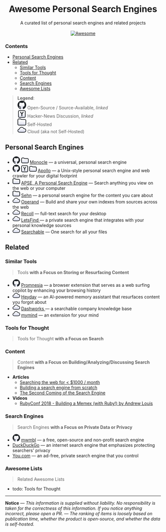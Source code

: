 <h1 align='center'>Awesome Personal Search Engines</h1>

<p align='center'>
  A curated list of personal search engines and related projects
  <br><br>
  <a href='https://awesome.re'>
    <img src='https://awesome.re/badge.svg' alt='Awesome'>
  </a>
</p>

### Contents <!-- omit in toc -->

- [Personal Search Engines](#personal-search-engines)
- [Related](#related)
  - [Similar Tools](#similar-tools)
  - [Tools for Thought](#tools-for-thought)
  - [Content](#content)
  - [Search Engines](#search-engines)
  - [Awesome Lists](#awesome-lists)

> **Legend**:<br/>![GitHub Icon](./icons/github-l.svg) Open-Source / Source-Available, _linked_<br/> ![Y Icon](./icons/hn-l.svg) Hacker-News Discussion, _linked_<br/> ![Folder Icon](./icons/folder-l.svg) Self-Hosted<br/> ![Cloud Icon](./icons/cloud-l.svg) Cloud (aka not Self-Hosted)

## Personal Search Engines

- [![Open-Source](./icons/github.svg)](https://github.com/thesephist/monocle) ![Self-Hosted](./icons/folder.svg) [Monocle](https://monocle.surge.sh) — a universal, personal search engine
- [![Open-Source](./icons/github.svg)](https://github.com/amirgamil/apollo) [![HN Discussion](./icons/hn.svg)](https://news.ycombinator.com/item?id=27961185) ![Self-Hosted](./icons/folder.svg) [Apollo](https://apollo.amirbolous.com) — a Unix-style personal search engine and web crawler for your digital footprint
- ![Self-Hosted](./icons/folder.svg) [APSE, A Personal Search Engine](https://apse.io) — Search anything you view on the web or your computer
- ![Self-Hosted](./icons/folder.svg) [Sehn](https://www.sehn.app) — a personal search engine for the content you care about
- ![Cloud-Hosted](./icons/cloud.svg) [Operand](https://operand.ai) — Build and share your own indexes from sources across the web
- ![Cloud-Hosted](./icons/cloud.svg) [Recoll](https://www.lesbonscomptes.com/recoll/pages/index-recoll.html) — full-text search for your desktop
- ![Cloud-Hosted](./icons/cloud.svg) [LetsFind ](https://letsfind.io) — a private search engine that integrates with your personal knowledge sources
- ![Cloud-Hosted](./icons/cloud.svg) [Searchable](https://www.searchable.ai) — One search for all your files

## Related

### Similar Tools

> Tools **with a Focus on Storing or Resurfacing Content**

- [![Open-Source](./icons/github.svg)](https://github.com/karlicoss/promnesia#readme) [Promnesia](https://beepb00p.xyz/promnesia.html) — a browser extension that serves as a web surfing copilot by enhancing your browsing history
- ![Cloud-Hosted](./icons/cloud.svg) [Heyday](https://heyday.xyz) — an AI-powered memory assistant that resurfaces content you forgot about
- ![Cloud-Hosted](./icons/cloud.svg) [Dashworks ](https://www.dashworks.ai) — a searchable company knowledge base
- ![Cloud-Hosted](./icons/cloud.svg) [mymind](https://mymind.com) — an extension for your mind

### Tools for Thought

> Tools for Thought **with a Focus on Search**

### Content

> Content **with a Focus on Building/Analyzing/Discussing Search Engines**

- **Articles**
  - [Searching the web for < $1000 / month](https://quickwit.io/blog/commoncrawl/)
  - [Building a search engine from scratch](https://0x65.dev/blog/2019-12-06/building-a-search-engine-from-scratch.html)
  - [The Second Coming of the Search Engine](https://mmry.io/blog/20210807-the-second-coming-of-the-search-engine)
- **Videos**
  - [RubyConf 2018 - Building a Memex (with Ruby!) by Andrew Louis](https://www.youtube.com/watch?v=DFWxvQn4cf8)

### Search Engines

> Search Engines **with a Focus on Private Data or Privacy**

- [![Open-Source](./icons/github.svg)](https://github.com/mwmbl/mwmbl) [mwmbl](https://mwmbl.org) — a free, open-source and non-profit search engine
- [DuckDuckGo](https://duckduckgo.com) — an internet search engine that emphasizes protecting searchers' privacy
- [You.com](https://you.com) — an ad-free, private search engine that you control

### Awesome Lists

> Related Awesome Lists

- todo: Tools for Thought

---

**Notice** — _This information is supplied without liability. No responsibility is taken for the correctness of this information. If you notice anything incorrect, please open a PR. — The ranking of items is loosely based on publication time, whether the product is open-source, and whether the data is self-hosted._
